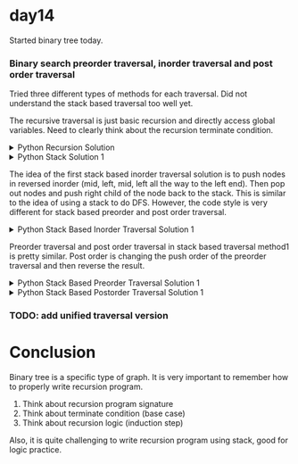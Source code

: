 # day14

Started binary tree today.

### Binary search preorder traversal, inorder traversal and post order traversal
Tried three different types of methods for each traversal. Did not understand the stack based traversal too well yet.

The recursive traversal is just basic recursion and directly access global variables. Need to clearly think about the recursion terminate condition.

<details>
<summary>Python Recursion Solution</summary>

```Python
class Solution:
    def inorderTraversal(self, root: Optional[TreeNode]) -> List[int]:
        res = []

        def traverse(cur) -> None:
            if not cur:
                return
            traverse(cur.left)
            res.append(cur.val)
            traverse(cur.right)

        traverse(root)
        return res

```
</details>

<details>
<summary>Python Stack Solution 1</summary>

```Python
class Solution:
    def inorderTraversal(self, root: Optional[TreeNode]) -> List[int]:
        res = []

        def traverse(cur) -> None:
            if not cur:
                return
            traverse(cur.left)
            res.append(cur.val)
            traverse(cur.right)

        traverse(root)
        return res

```
</details>

The idea of the first stack based inorder traversal solution is to push nodes in reversed inorder (mid, left, mid, left all the way to the left end). Then pop out nodes and push right child of the node back to the stack. This is similar to the idea of using a stack to do DFS. However, the code style is very different for stack based preorder and post order traversal.

<details>
<summary>Python Stack Based Inorder Traversal Solution 1</summary>

```Python
class Solution:
    def inorderTraversal(self, root: Optional[TreeNode]) -> List[int]:
        # TODO: 确实有点绕
        # use stack
        # order: left, cur, right
        # push node all the way to the left, then start poping
        # then push all the right nodes and start poping
        stack = []
        res = []
        cur = root
        while cur or stack:
            if cur:
                stack.append(cur)
                cur = cur.left
            # if not cur, meaning pushed to the left end
            # finished pushing all the left nodes, start poping
            else:
                cur = stack.pop()
                res.append(cur.val)
                
                cur = cur.right
        
        return res
```
</details>

Preorder traversal and post order traversal in stack based traversal method1 is pretty similar. Post order is changing the push order of the preorder traversal and then reverse the result.

<details>
<summary>Python Stack Based Preorder Traversal Solution 1</summary>

```Python
class Solution:
    def preorderTraversal(self, root: Optional[TreeNode]) -> List[int]:
        # using stack
        if not root:
            return []
        res = []
        stack = []
        stack.append(root)
        while stack:
            cur = stack.pop()
            res.append(cur.val)
            
            if cur.right:
                stack.append(cur.right)
            if cur.left:
                stack.append(cur.left)
        return res
        
```
</details>

<details>
<summary>Python Stack Based Postorder Traversal Solution 1</summary>

```Python
class Solution:
    def preorderTraversal(self, root: Optional[TreeNode]) -> List[int]:
        # using stack
        if not root:
            return []
        res = []
        stack = []
        stack.append(root)
        while stack:
            cur = stack.pop()
            res.append(cur.val)
            
            if cur.left:
                stack.append(cur.left)
            if cur.right:
                stack.append(cur.right)
        res.reverse()
        return res
        
```
</details>

### TODO: add unified traversal version

# Conclusion
Binary tree is a specific type of graph. It is very important to remember how to properly write recursion program. 
1. Think about recursion program signature
2. Think about terminate condition (base case)
3. Think about recursion logic (induction step)

Also, it is quite challenging to write recursion program using stack, good for logic practice.
